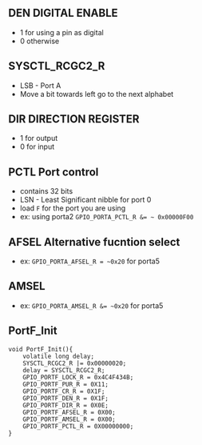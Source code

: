 ## DEN DIGITAL ENABLE

- 1 for using a pin as digital
- 0 otherwise

## SYSCTL_RCGC2_R

- LSB - Port A
- Move a bit towards left go to the next alphabet

## DIR DIRECTION REGISTER

- 1 for output
- 0 for input

## PCTL Port control

- contains 32 bits
- LSN - Least Significant nibble for port 0
- load `F` for the port you are using
- ex: using porta2 `GPIO_PORTA_PCTL_R &= ~ 0x00000F00`

## AFSEL Alternative fucntion select

- ex: `GPIO_PORTA_AFSEL_R = ~0x20` for porta5

## AMSEL

- ex: `GPIO_PORTA_AMSEL_R &= ~0x20` for porta5

## PortF_Init

```
void PortF_Init(){
    volatile long delay;
    SYSCTL_RCGC2_R |= 0x00000020;
    delay = SYSCTL_RCGC2_R;
    GPIO_PORTF_LOCK_R = 0x4C4F434B;
    GPIO_PORTF_PUR_R = 0X11;
    GPIO_PORTF_CR_R = 0X1F;
    GPIO_PORTF_DEN_R = 0X1F;
    GPIO_PORTF_DIR_R = 0X0E;
    GPIO_PORTF_AFSEL_R = 0X00;
    GPIO_PORTF_AMSEL_R = 0X00;
    GPIO_PORTF_PCTL_R = 0X00000000;
}
```
